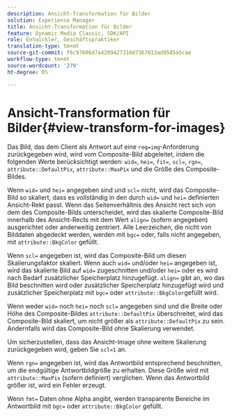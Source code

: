 ```yaml
---
description: Ansicht-Transformation für Bilder
solution: Experience Manager
title: Ansicht-Transformation für Bilder
feature: Dynamic Media Classic, SDK/API
role: Entwickler, Geschäftspraktiker
translation-type: tm+mt
source-git-commit: f6c97606d7a4209427316d7367013ad9585a5cae
workflow-type: tm+mt
source-wordcount: '279'
ht-degree: 0%

---
```



# Ansicht-Transformation für Bilder{#view-transform-for-images}

Das Bild, das dem Client als Antwort auf eine `req=img`-Anforderung zurückgegeben wird, wird vom Composite-Bild abgeleitet, indem die folgenden Werte berücksichtigt werden: `wid=`, `hei=`, `fit=`, `scl=`, `rgn=`, `attribute::DefaultPix`, `attribute::MaxPix` und die Größe des Composite-Bildes.

Wenn `wid=` und `hei=` angegeben sind und `scl=` nicht, wird das Composite-Bild so skaliert, dass es vollständig in den durch `wid=` und `hei=` definierten Ansicht-Rekt passt. Wenn das Seitenverhältnis des Ansicht rect sich von dem des Composite-Bilds unterscheidet, wird das skalierte Composite-Bild innerhalb des Ansicht-Rects mit dem Wert `align=` (sofern angegeben) ausgerichtet oder anderweitig zentriert. Alle Leerzeichen, die nicht von Bilddaten abgedeckt werden, werden mit `bgc=` oder, falls nicht angegeben, mit `attribute::BkgColor` gefüllt.

Wenn `scl=` angegeben ist, wird das Composite-Bild um diesen Skalierungsfaktor skaliert. Wenn auch `wid=` und/oder `hei=` angegeben ist, wird das skalierte Bild auf `wid=` zugeschnitten und/oder `hei=` oder es wird nach Bedarf zusätzlicher Speicherplatz hinzugefügt. `align=` gibt an, wo das Bild beschnitten wird oder zusätzlicher Speicherplatz hinzugefügt wird und zusätzlicher Speicherplatz mit  `bgc=` oder  `attribute::BkgColor`gefüllt wird.

Wenn weder `wid=` noch `hei=` noch `scl=` angegeben sind und die Breite oder Höhe des Composite-Bildes `attribute::DefaultPix` überschreitet, wird das Composite-Bild skaliert, um nicht größer als `attribute::DefaultPix` zu sein. Andernfalls wird das Composite-Bild ohne Skalierung verwendet.

Um sicherzustellen, dass das Ansicht-Image ohne weitere Skalierung zurückgegeben wird, geben Sie `scl=1` an.

Wenn `rgn=` angegeben ist, wird das Antwortbild entsprechend beschnitten, um die endgültige Antwortbildgröße zu erhalten. Diese Größe wird mit `attribute::MaxPix` (sofern definiert) verglichen. Wenn das Antwortbild größer ist, wird ein Fehler erzeugt.

Wenn `fmt=` Daten ohne Alpha angibt, werden transparente Bereiche im Antwortbild mit `bgc=` oder `attribute::BkgColor` gefüllt.

